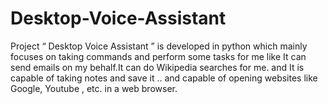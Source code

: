 # Desktop-Voice-Assistant
Project “ Desktop Voice Assistant ” is developed in python which mainly focuses on taking commands and perform some tasks for me like It can send emails on my behalf.It can do Wikipedia searches for me. and It is capable of taking notes and save it .. and capable of opening websites like Google, Youtube , etc. in a web browser.
